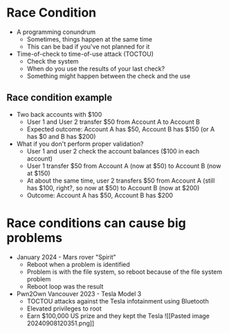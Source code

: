 # Race Condition
- A programming conundrum
	- Sometimes, things happen at the same time
	- This can be bad if you've not planned for it
- Time-of-check to time-of-use attack (TOCTOU)
	- Check the system
	- When do you use the results of your last check?
	- Something might happen between the check and the use
## Race condition example
- Two back accounts with $100
	- User 1 and User 2 transfer $50 from Account A to Account B
	- Expected outcome: Account A has $50, Account B has $150 (or A has $0 and B has $200)
- What if you don't perform proper validation?
	- User 1 and user 2 check the account balances ($100 in each account)
	- User 1 transfer $50 from Account A (now at $50) to Account B (now at $150)
	- At about the same time, user 2 transfers $50 from Account A (still has $100, right?, so now at $50) to Account B (now at $200)
	- Outcome: Account A has $50, Account B has $200
# Race conditions can cause big problems
- January 2024 - Mars rover "Spirit"
	- Reboot when a problem is identified
	- Problem is with the file system, so reboot because of the file system problem
	- Reboot loop was the result
- Pwn2Own Vancouver 2023 - Tesla Model 3
	- TOCTOU attacks against the Tesla infotainment using Bluetooth
	- Elevated privileges to root
	- Earn $100,000 US prize and they kept the Tesla
![[Pasted image 20240908120351.png]]
